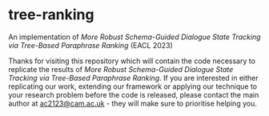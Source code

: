 # tree-ranking
An implementation of *More Robust Schema-Guided Dialogue State Tracking via Tree-Based Paraphrase Ranking* (EACL 2023)

Thanks for visiting this repository which will contain the code necessary to replicate the results of *More Robust Schema-Guided Dialogue State Tracking via Tree-Based Paraphrase Ranking*. If you are interested in either replicating our work, extending our framework or applying our technique to your research problem before the code is released, please contact the main author at ac2123@cam.ac.uk - they will make sure to prioritise helping you.
